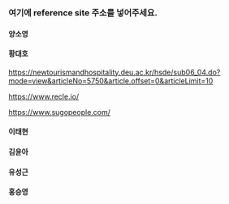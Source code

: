 ### 여기에 reference site 주소를 넣어주세요. 

#### 양소영

#### 황대호 
https://newtourismandhospitality.deu.ac.kr/hsde/sub06_04.do?mode=view&articleNo=5750&article.offset=0&articleLimit=10

https://www.recle.io/

https://www.sugopeople.com/

#### 이태현

#### 김윤아 

#### 유성근

#### 홍승영
